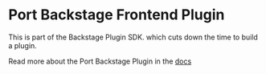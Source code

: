 # Port Backstage Frontend Plugin

This is part of the Backstage Plugin SDK. which cuts down the time to build a plugin.

Read more about the Port Backstage Plugin in the [docs](https://backstage-plugin.getport.io/)
